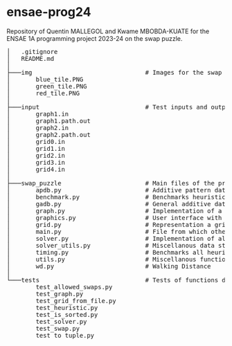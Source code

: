 # ensae-prog24
Repository of Quentin MALLEGOL and Kwame MBOBDA-KUATE for the ENSAE 1A programming project 2023-24 on the swap puzzle. 
<pre>
│   .gitignore
│   README.md
│       
├───img                               # Images for the swap puzzle (unused)
│       blue_tile.PNG
│       green_tile.PNG
│       red_tile.PNG
│       
├───input                             # Test inputs and outputs
│       graph1.in
│       graph1.path.out
│       graph2.in
│       graph2.path.out
│       grid0.in
│       grid1.in
│       grid2.in
│       grid3.in
│       grid4.in
│
├───swap_puzzle                       # Main files of the project
│       apdb.py                       # Additive pattern databse aka pattern database statically computed
│       benchmark.py                  # Benchmarks heuristics and solvers
│       gadb.py                       # General additive databse aka pattern database dynamically computed
│       graph.py                      # Implementation of a graph with an adjency list
│       graphics.py                   # User interface with Pygame
│       grid.py                       # Representation a grid of the swap puzzle
│       main.py                       # File from which other functions are usually called. Contains a minimal code.
│       solver.py                     # Implementation of all the solvers
│       solver_utils.py               # Miscellanous data structures needed by solvers
│       timing.py                     # Benchmarks all heuristic and solvers and show the result through matplotlib and console prints
│       utils.py                      # Miscellanous functions
│       wd.py                         # Walking Distance
│
└───tests                             # Tests of functions defined above
        test_allowed_swaps.py 
        test_graph.py
        test_grid_from_file.py
        test_heuristic.py
        test_is_sorted.py
        test_solver.py
        test_swap.py
        test_to_tuple.py
</pre>
